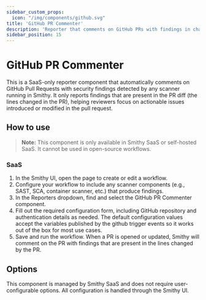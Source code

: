 ```yaml
---
sidebar_custom_props:
  icon: "/img/components/github.svg"
title: 'GitHub PR Commenter'
description: 'Reporter that comments on GitHub PRs with findings in changed lines.'
sidebar_position: 15
---
```


# GitHub PR Commenter

This is a SaaS-only reporter component that automatically comments on GitHub Pull Requests with security findings detected by any scanner running in Smithy.
It only reports findings that are present in the PR diff (the lines changed in the PR), helping reviewers focus on actionable issues introduced or modified in the pull request.

## How to use

> **Note:**
> This component is only available in Smithy SaaS or self-hosted SaaS. It cannot be used in open-source workflows.

### SaaS

1. In the Smithy UI, open the page to create or edit a workflow.
2. Configure your workflow to include any scanner components (e.g., SAST, SCA, container scanner, etc.) that produce findings.
3. In the Reporters dropdown, find and select the GitHub PR Commenter component.
4. Fill out the required configuration form, including GitHub repository and authentication details as needed. The default configuration values accept the variables published by the github trigger events so it works out of the box for most use cases.
5. Save and run the workflow. When a PR is opened or updated, Smithy will comment on the PR with findings that are present in the lines changed by the PR.

## Options

This component is managed by Smithy SaaS and does not require user-configurable options. All configuration is handled through the Smithy UI.
